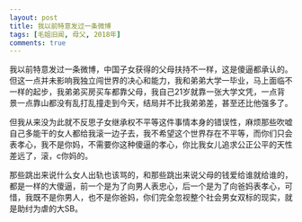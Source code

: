 ```yaml
---
layout: post
title: 我以前特意发过一条微博
tags: [毛姐旧闻, 母父, 2018年]
comments: true
---
```


我以前特意发过一条微博，中国子女获得的父母扶持不一样，这是傻逼都承认的。但这一点并未影响我独立闯世界的决心和能力，我和弟弟大学一毕业，马上面临不一样的起步，我弟弟买房买车都靠父母，我自己21岁就靠一张大学文凭，一点背景一点靠山都没有乱打乱撞走到今天，结局并不比我弟弟差，甚至还比他强多了。

但我从来没为此就不反思子女继承权不平等这件事情本身的错误性，麻烦那些吹嘘自己多能干的女人都给我滚一边子去，我不希望这个世界存在不平等，而你们只会表孝心，我不是你妈，不需要你这种傻逼的孝心，你比我女儿追求公正公平的天性差远了，滚，c你妈的。

那些跳出来说什么女人出轨也该骂的，和那些跳出来说父母的钱爱给谁就给谁的，都是一样的大傻逼，前一个是为了向男人表忠心，后一个是为了向爸妈表孝心，可惜，我既不是你男人，也不是你爸妈，你们完全忽视整个社会男女双标的现实，就是助纣为虐的大SB。
